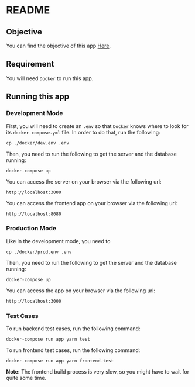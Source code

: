 # README
## Objective
You can find the objective of this app [Here](/Objective.md).

## Requirement
You will need `Docker` to run this app.

## Running this app
### Development Mode
First, you will need to create an `.env` so that `Docker` knows where to look for its `docker-compose.yml` file. In order to do that, run the following:
```
cp ./docker/dev.env .env
```
Then, you need to run the following to get the server and the database running:
```
docker-compose up
```
You can access the server on your browser via the following url:
```
http://localhost:3000
```
You can access the frontend app on your browser via the following url:
```
http://localhost:8080
```

### Production Mode
Like in the development mode, you need to
```
cp ./docker/prod.env .env
```
Then, you need to run the following to get the server and the database running:
```
docker-compose up
```
You can access the app on your browser via the following url:
```
http://localhost:3000
```

### Test Cases
To run backend test cases, run the following command:
```
docker-compose run app yarn test
```

To run frontend test cases, run the following command:
```
docker-compose run app yarn frontend-test
```
**Note:** The frontend build process is very slow, so you might have to wait for quite some time.
